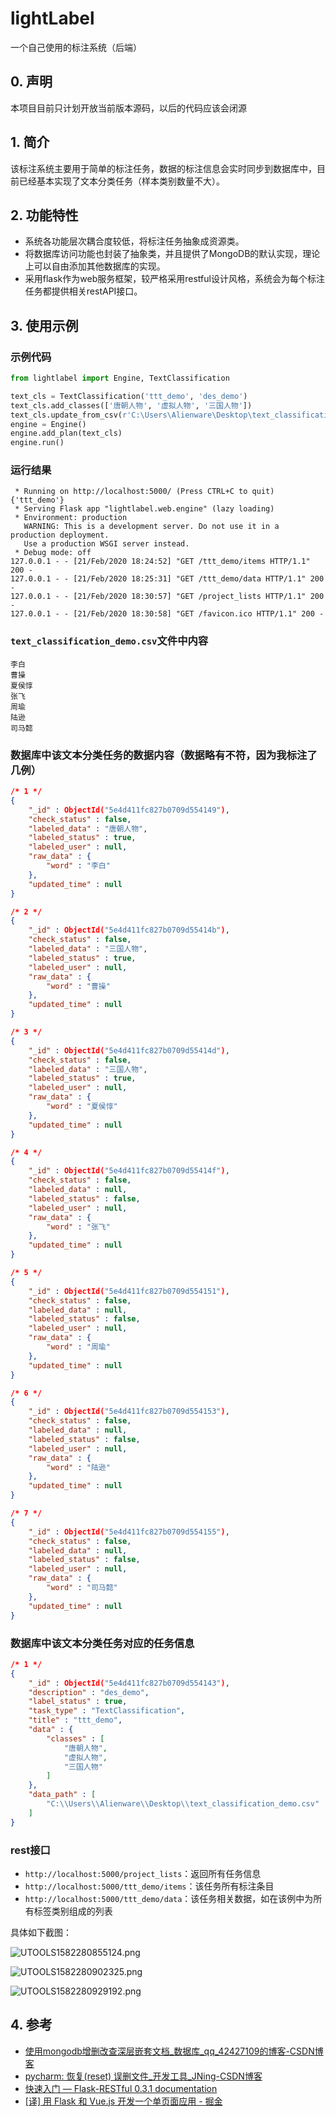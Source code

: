 # lightLabel
一个自己使用的标注系统（后端）



## 0. 声明

本项目目前只计划开放当前版本源码，以后的代码应该会闭源

## 1. 简介

该标注系统主要用于简单的标注任务，数据的标注信息会实时同步到数据库中，目前已经基本实现了文本分类任务（样本类别数量不大）。

## 2. 功能特性

- 系统各功能层次耦合度较低，将标注任务抽象成资源类。
- 将数据库访问功能也封装了抽象类，并且提供了MongoDB的默认实现，理论上可以自由添加其他数据库的实现。
- 采用flask作为web服务框架，较严格采用restful设计风格，系统会为每个标注任务都提供相关restAPI接口。

## 3. 使用示例

### 示例代码

```python
from lightlabel import Engine, TextClassification

text_cls = TextClassification('ttt_demo', 'des_demo')
text_cls.add_classes(['唐朝人物', '虚拟人物', '三国人物'])
text_cls.update_from_csv(r'C:\Users\Alienware\Desktop\text_classification_demo.csv', headers=['word'])
engine = Engine()
engine.add_plan(text_cls)
engine.run()
```

### 运行结果

```text
 * Running on http://localhost:5000/ (Press CTRL+C to quit)
{'ttt_demo'}
 * Serving Flask app "lightlabel.web.engine" (lazy loading)
 * Environment: production
   WARNING: This is a development server. Do not use it in a production deployment.
   Use a production WSGI server instead.
 * Debug mode: off
127.0.0.1 - - [21/Feb/2020 18:24:52] "GET /ttt_demo/items HTTP/1.1" 200 -
127.0.0.1 - - [21/Feb/2020 18:25:31] "GET /ttt_demo/data HTTP/1.1" 200 -
127.0.0.1 - - [21/Feb/2020 18:30:57] "GET /project_lists HTTP/1.1" 200 -
127.0.0.1 - - [21/Feb/2020 18:30:58] "GET /favicon.ico HTTP/1.1" 200 -
```

### `text_classification_demo.csv`文件中内容

```text
李白
曹操
夏侯惇
张飞
周瑜
陆逊
司马懿
```

### 数据库中该文本分类任务的数据内容（数据略有不符，因为我标注了几例）

```json
/* 1 */
{
    "_id" : ObjectId("5e4d411fc827b0709d554149"),
    "check_status" : false,
    "labeled_data" : "唐朝人物",
    "labeled_status" : true,
    "labeled_user" : null,
    "raw_data" : {
        "word" : "李白"
    },
    "updated_time" : null
}

/* 2 */
{
    "_id" : ObjectId("5e4d411fc827b0709d55414b"),
    "check_status" : false,
    "labeled_data" : "三国人物",
    "labeled_status" : true,
    "labeled_user" : null,
    "raw_data" : {
        "word" : "曹操"
    },
    "updated_time" : null
}

/* 3 */
{
    "_id" : ObjectId("5e4d411fc827b0709d55414d"),
    "check_status" : false,
    "labeled_data" : "三国人物",
    "labeled_status" : true,
    "labeled_user" : null,
    "raw_data" : {
        "word" : "夏侯惇"
    },
    "updated_time" : null
}

/* 4 */
{
    "_id" : ObjectId("5e4d411fc827b0709d55414f"),
    "check_status" : false,
    "labeled_data" : null,
    "labeled_status" : false,
    "labeled_user" : null,
    "raw_data" : {
        "word" : "张飞"
    },
    "updated_time" : null
}

/* 5 */
{
    "_id" : ObjectId("5e4d411fc827b0709d554151"),
    "check_status" : false,
    "labeled_data" : null,
    "labeled_status" : false,
    "labeled_user" : null,
    "raw_data" : {
        "word" : "周瑜"
    },
    "updated_time" : null
}

/* 6 */
{
    "_id" : ObjectId("5e4d411fc827b0709d554153"),
    "check_status" : false,
    "labeled_data" : null,
    "labeled_status" : false,
    "labeled_user" : null,
    "raw_data" : {
        "word" : "陆逊"
    },
    "updated_time" : null
}

/* 7 */
{
    "_id" : ObjectId("5e4d411fc827b0709d554155"),
    "check_status" : false,
    "labeled_data" : null,
    "labeled_status" : false,
    "labeled_user" : null,
    "raw_data" : {
        "word" : "司马懿"
    },
    "updated_time" : null
}
```

### 数据库中该文本分类任务对应的任务信息

```json
/* 1 */
{
    "_id" : ObjectId("5e4d411fc827b0709d554143"),
    "description" : "des_demo",
    "label_status" : true,
    "task_type" : "TextClassification",
    "title" : "ttt_demo",
    "data" : {
        "classes" : [ 
            "唐朝人物", 
            "虚拟人物", 
            "三国人物"
        ]
    },
    "data_path" : [ 
        "C:\\Users\\Alienware\\Desktop\\text_classification_demo.csv"
    ]
}
```

### rest接口

- `http://localhost:5000/project_lists`：返回所有任务信息
- `http://localhost:5000/ttt_demo/items`：该任务所有标注条目
- `http://localhost:5000/ttt_demo/data`：该任务相关数据，如在该例中为所有标签类别组成的列表

具体如下截图：

![UTOOLS1582280855124.png](https://lightsmile-img.oss-cn-beijing.aliyuncs.com/UTOOLS1582280855124.png)

![UTOOLS1582280902325.png](https://lightsmile-img.oss-cn-beijing.aliyuncs.com/UTOOLS1582280902325.png)

![UTOOLS1582280929192.png](https://lightsmile-img.oss-cn-beijing.aliyuncs.com/UTOOLS1582280929192.png)

## 4. 参考

- [使用mongodb增删改查深层嵌套文档_数据库_qq_42427109的博客-CSDN博客](https://blog.csdn.net/qq_42427109/article/details/90635466)
- [pycharm: 恢复(reset) 误删文件_开发工具_JNing-CSDN博客](https://blog.csdn.net/JNingWei/article/details/79966183)
- [快速入门 — Flask-RESTful 0.3.1 documentation](http://www.pythondoc.com/Flask-RESTful/quickstart.html)
- [[译] 用 Flask 和 Vue.js 开发一个单页面应用 - 掘金](https://juejin.im/post/5c1f7289f265da612e28a214)



